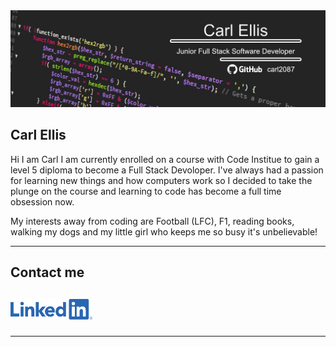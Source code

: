 <img src="https://github.com/carl2087/carl2087/blob/7f8ac0cfde2bf430ce4e253d7400608e5734e53e/updated%20Github%20banner.jpg" alt="read me file banner">
<article>
<h1>Carl Ellis</h1>


<p>Hi I am Carl I am currently enrolled on a course with Code Institue to gain a level 5 diploma to become a Full Stack Devoloper. I've always had a passion for learning new things and how computers work so I decided to take the plunge on the course and learning to code has become a full time obsession now.</p>
<p>My interests away from coding are Football (LFC), F1, reading books, walking my dogs and my little girl who keeps me so busy it's unbelievable!</p>
<hr>

<h2>Contact me<h2>
  <a href="https://www.linkedin.com/in/carl-ellis-287369a6/" target="_blank"><img src="https://github.com/carl2087/carl2087/blob/61650f434f489cf2432137f016877951b33f395f/LI-Logo.png" width="131px" height="33px"></a>
<hr>
  </article>




<!---
carl2087/carl2087 is a ✨ special ✨ repository because its `README.md` (this file) appears on your GitHub profile.
You can click the Preview link to take a look at your changes.
--->

